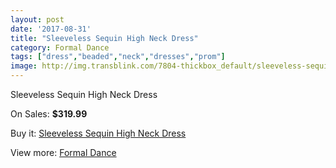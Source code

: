 ```yaml
---
layout: post
date: '2017-08-31'
title: "Sleeveless Sequin High Neck Dress"
category: Formal Dance
tags: ["dress","beaded","neck","dresses","prom"]
image: http://img.transblink.com/7804-thickbox_default/sleeveless-sequin-high-neck-dress.jpg
---
```

Sleeveless Sequin High Neck Dress

On Sales: **$319.99**
<a href="https://www.transblink.com/en/formal-dance/2525-sleeveless-sequin-high-neck-dress.html"><amp-img layout="responsive" width="600" height="600" src="//img.transblink.com/7804-thickbox_default/sleeveless-sequin-high-neck-dress.jpg" alt="Sleeveless Sequin High Neck Dress 0" /></a>
<a href="https://www.transblink.com/en/formal-dance/2525-sleeveless-sequin-high-neck-dress.html"><amp-img layout="responsive" width="600" height="600" src="//img.transblink.com/7805-thickbox_default/sleeveless-sequin-high-neck-dress.jpg" alt="Sleeveless Sequin High Neck Dress 1" /></a>

Buy it: [Sleeveless Sequin High Neck Dress](https://www.transblink.com/en/formal-dance/2525-sleeveless-sequin-high-neck-dress.html "Sleeveless Sequin High Neck Dress")

View more: [Formal Dance](https://www.transblink.com/en/6-formal-dance "Formal Dance")